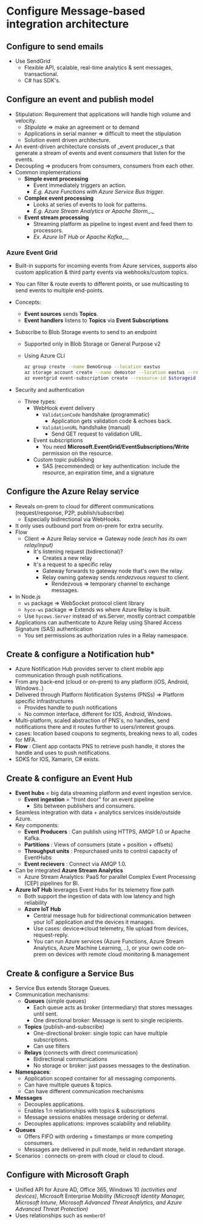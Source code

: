 # Configure Message-based integration architecture

## Configure to send emails

- Use SendGrid
  - Flexible API, scalable, real-time analytics & sent messages, transactional.
  - C# has SDK's.

## Configure an event and publish model

- Stipulation: Requirement that applications will handle high volume and velocity.
  - _Stipulate_ => make an agreement or to demand
  - Applications in serial manner => difficult to meet the stipulation
  - Solution event driven architecture.
- An event-driven architecture consists of _event producer_s that generate a stream of events and event _consumers_ that listen for the events.
- Decoupling => producers from consumers, consumers from each other.
- Common implementations
  - **Simple event processing**
    - Event immediately triggers an action.
    - _E.g. Azure Functions with Azure Service Bus trigger._
  - **Complex event processing**
    - Looks at series of events to look for patterns.
    - _E.g._ _Azure Stream Analytics_ _or_ _Apache Storm__._
  - **Event stream processing**
    - Streaming platform as pipeline to ingest event and feed them to processors.
    - _Ex._ _Azure IoT Hub_ _or_ _Apache Kafka__._

### Azure Event Grid

- Built-in supports for incoming events from Azure services, supports also custom application & third party events via webhooks/custom topics.
- You can filter & route events to different points, or use multicasting to send events to multiple end-points.
- Concepts:
  - **Event sources** sends **Topics**.
  - **Event handlers** listens to **Topics** via **Event Subscriptions**
- Subscribe to Blob Storage events to send to an endpoint
  - Supported only in Blob Storage or General Purpose v2
  - Using Azure CLI

    ```bash
    az group create --name DemoGroup --location eastus
    az storage account create --name demostor --location eastus --resource-group DemoGroup --sku Standard\_LRS --kind BlobStorage --access-tier Hot
    az eventgrid event-subscription create --resource-id $storageid –name contosostoragesub --endpoint https://contoso.com/api/update
    ```

- Security and authentication
  - Three types:
    - WebHook event delivery
      - `ValidationCode` handshake (programmatic)
        - Application gets validation code & echoes back.
      - `ValidationURL` handshake (manual)
        - Send GET request to validation URL.
    - Event subscriptions
      - You need **Microsoft.EventGrid/EventSubscriptions/Write** permission on the resource.
    - Custom topic publishing
      - SAS (recommended) or key authentication: include the resource, an expiration time, and a signature

## Configure the Azure Relay service

- Reveals on-prem to cloud for different communications (request/response, P2P, publish/subscribe)
  - Especially bidirectional via WebHooks.
- It only uses outbound port from on-prem for extra security.
- Flow
  - Client =>  Azure Relay service => Gateway node _(each has its own relay/input)_
    - It's listening request (bidirectional)?
      - Creates a new relay
    - It's a request to a specific relay
      - Gateway forwards to gateway node that's own the relay.
      - Relay owning gateway sends _rendezvous request_ to client.
        - Rendezvous => temporary channel to exchange messages.
- In Node.js
  - `ws` package => WebSocket protocol client library
  - `hyco-ws` package => Extends ws where Azure Relay is built.
  - Use `hycows.Server` instead of ws.Server, mostly contract compatible
- Applications can authenticate to Azure Relay using Shared Access Signature (SAS) authentication
  - You set permissions as authorization rules in a Relay namespace.

## Create & configure a Notification hub*

- Azure Notification Hub provides server to client mobile app communication through push notifications.
- From any back-end (cloud or on-prem) to any platform (iOS, Android, Windows..)
- Delivered through Platform Notification Systems (PNSs) => Platform specific infrastructures
  - Provides handle to push notifications
  - No common interface, different for IOS, Android, Windows.
- Multi-platform, scaled abstraction of PNS's, no handles, send notifications there and it routes further to users/interest groups.
- cases: location based coupons to segments, breaking news to all, codes for MFA.
- **Flow** : Client app contacts PNS to retrieve push handle, it stores the handle and uses to push notifications.
- SDKS for IOS, Xamarin, C# exists.

## Create & configure an Event Hub

- **Event hubs** = big data streaming platform and event ingestion service.
  - **Event ingestion** = "front door" for an event pipeline
    - Sits between publishers and consumers.
- Seamless integration with data + analytics services inside/outside Azure.
- Key components:
  - **Event Producers** : Can publish using HTTPS, AMQP 1.0 or Apache Kafka.
  - **Partitions** : Views of consumers (state + position + offsets)
  - **Throughput units** : Prepurchased units to control capacity of EventHubs
  - **Event recievers** : Connect via AMQP 1.0.
- Can be integrated **Azure Stream Analytics**
  - Azure Stream Analytics: PaaS for parallel Complex Event Processing (CEP) pipelines for BI.
- **Azure IoT Hub** leverages Event Hubs for its telemetry flow path
  - Both support the ingestion of data with low latency and high reliability
  - **Azure IoT Hub**
    - Central message hub for bidirectional communication between your IoT application and the devices it manages.
    - Use cases: device=>cloud telemetry, file upload from devices, request-reply.
    - You can run Azure services (Azure Functions, Azure Stream Analytics, Azure Machine Learning, ..), or your own code on-prem on devices with remote cloud monitoring & management

## Create & configure a Service Bus

- Service Bus extends Storage Queues.
- Communication mechanisms:
  - **Queues** (simple queues)
    - Each queue acts as broker (intermediary) that stores messages until sent.
    - One directional broker: Message is sent to single recipients.
  - **Topics** (publish-and-subscribe)
    - One-directional broker: single topic can have multiple subscriptions.
    - Can use filters
  - **Relays** (connects with direct communication)
    - Bidirectional communications
    - No storage or broker: just passes messages to the destination.
- **Namespaces**:
  - Application scoped container for all messaging components.
  - Can have multiple queues & topics.
  - Can have different communication mechanisms
- **Messages**
  - Decouples applications.
  - Enables 1:n relationships with topics & subscriptions
  - Message sessions enables message ordering or deferral.
  - Decouples applications: improves scalability and reliability.
- **Queues**
  - Offers FIFO with ordering + timestamps or more competing consumers.
  - Messages are delivered in pull mode, held in redundant storage.
- Scenarios : connects on-prem with cloud or cloud to cloud.

## Configure with Microsoft Graph

- Unified API for Azure AD, Office 365, Windows 10 _(activities and devices)_, Microsoft Enterprise Mobility _(Microsoft Identity Manager, Microsoft Intune, Microsoft Advanced Threat Analytics, and Azure Advanced Threat Protection)_
- Uses relationships such as `memberOf`
